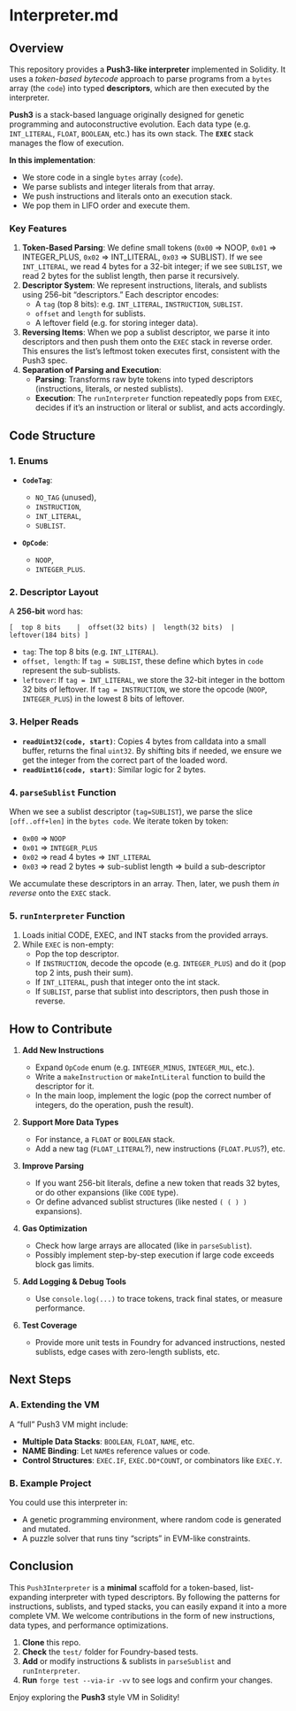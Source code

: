 # Interpreter.md

## Overview

This repository provides a **Push3-like interpreter** implemented in Solidity. It uses a _token-based bytecode_ approach to parse programs from a `bytes` array (the `code`) into typed **descriptors**, which are then executed by the interpreter.

**Push3** is a stack-based language originally designed for genetic programming and autoconstructive evolution. Each data type (e.g. `INT_LITERAL`, `FLOAT`, `BOOLEAN`, etc.) has its own stack. The **`EXEC`** stack manages the flow of execution.

**In this implementation**:
- We store code in a single `bytes` array (`code`).
- We parse sublists and integer literals from that array.
- We push instructions and literals onto an execution stack.
- We pop them in LIFO order and execute them.

### Key Features

1. **Token-Based Parsing**: We define small tokens (`0x00` => NOOP, `0x01` => INTEGER_PLUS, `0x02` => INT_LITERAL, `0x03` => SUBLIST). If we see `INT_LITERAL`, we read 4 bytes for a 32-bit integer; if we see `SUBLIST`, we read 2 bytes for the sublist length, then parse it recursively.
2. **Descriptor System**: We represent instructions, literals, and sublists using 256-bit “descriptors.” Each descriptor encodes:
   - A `tag` (top 8 bits): e.g. `INT_LITERAL`, `INSTRUCTION`, `SUBLIST`.
   - `offset` and `length` for sublists.
   - A leftover field (e.g. for storing integer data).
3. **Reversing Items**: When we pop a sublist descriptor, we parse it into descriptors and then push them onto the `EXEC` stack in reverse order. This ensures the list’s leftmost token executes first, consistent with the Push3 spec.
4. **Separation of Parsing and Execution**: 
   - **Parsing**: Transforms raw byte tokens into typed descriptors (instructions, literals, or nested sublists).
   - **Execution**: The `runInterpreter` function repeatedly pops from `EXEC`, decides if it’s an instruction or literal or sublist, and acts accordingly.

## Code Structure

### 1. **Enums**

- **`CodeTag`**: 
  - `NO_TAG` (unused), 
  - `INSTRUCTION`, 
  - `INT_LITERAL`, 
  - `SUBLIST`.

- **`OpCode`**:  
  - `NOOP`, 
  - `INTEGER_PLUS`.

### 2. **Descriptor Layout**

A **256-bit** word has:
```
[  top 8 bits    |  offset(32 bits) |  length(32 bits)  |  leftover(184 bits) ]
```
- `tag`: The top 8 bits (e.g. `INT_LITERAL`).
- `offset, length`: If `tag = SUBLIST`, these define which bytes in `code` represent the sub-sublists.
- `leftover`: If `tag = INT_LITERAL`, we store the 32-bit integer in the bottom 32 bits of leftover. If `tag = INSTRUCTION`, we store the opcode (`NOOP`, `INTEGER_PLUS`) in the lowest 8 bits of leftover.

### 3. **Helper Reads**

- **`readUint32(code, start)`**: Copies 4 bytes from calldata into a small buffer, returns the final `uint32`. By shifting bits if needed, we ensure we get the integer from the correct part of the loaded word.
- **`readUint16(code, start)`**: Similar logic for 2 bytes.

### 4. **`parseSublist` Function**

When we see a sublist descriptor (`tag=SUBLIST`), we parse the slice `[off..off+len]` in the `bytes code`. We iterate token by token:
- `0x00` => `NOOP`
- `0x01` => `INTEGER_PLUS`
- `0x02` => read 4 bytes => `INT_LITERAL`
- `0x03` => read 2 bytes => sub-sublist length => build a sub-descriptor

We accumulate these descriptors in an array. Then, later, we push them _in reverse_ onto the `EXEC` stack.

### 5. **`runInterpreter` Function**

1. Loads initial CODE, EXEC, and INT stacks from the provided arrays.
2. While `EXEC` is non-empty:
   - Pop the top descriptor.
   - If `INSTRUCTION`, decode the opcode (e.g. `INTEGER_PLUS`) and do it (pop top 2 ints, push their sum).
   - If `INT_LITERAL`, push that integer onto the int stack.
   - If `SUBLIST`, parse that sublist into descriptors, then push those in reverse.

## How to Contribute

1. **Add New Instructions**  
   - Expand `OpCode` enum (e.g. `INTEGER_MINUS`, `INTEGER_MUL`, etc.).
   - Write a `makeInstruction` or `makeIntLiteral` function to build the descriptor for it.
   - In the main loop, implement the logic (pop the correct number of integers, do the operation, push the result).

2. **Support More Data Types**  
   - For instance, a `FLOAT` or `BOOLEAN` stack.  
   - Add a new tag (`FLOAT_LITERAL`?), new instructions (`FLOAT.PLUS`?), etc.

3. **Improve Parsing**  
   - If you want 256-bit literals, define a new token that reads 32 bytes, or do other expansions (like `CODE` type).  
   - Or define advanced sublist structures (like nested `( ( ) )` expansions).

4. **Gas Optimization**  
   - Check how large arrays are allocated (like in `parseSublist`).  
   - Possibly implement step-by-step execution if large code exceeds block gas limits.

5. **Add Logging & Debug Tools**  
   - Use `console.log(...)` to trace tokens, track final states, or measure performance.

6. **Test Coverage**  
   - Provide more unit tests in Foundry for advanced instructions, nested sublists, edge cases with zero-length sublists, etc.

## Next Steps

### A. Extending the VM

A “full” Push3 VM might include:
- **Multiple Data Stacks**: `BOOLEAN`, `FLOAT`, `NAME`, etc.  
- **NAME Binding**: Let `NAME`s reference values or code.  
- **Control Structures**: `EXEC.IF`, `EXEC.DO*COUNT`, or combinators like `EXEC.Y`.

### B. Example Project

You could use this interpreter in:
- A genetic programming environment, where random code is generated and mutated.
- A puzzle solver that runs tiny “scripts” in EVM-like constraints.

## Conclusion

This `Push3Interpreter` is a **minimal** scaffold for a token-based, list-expanding interpreter with typed descriptors. By following the patterns for instructions, sublists, and typed stacks, you can easily expand it into a more complete VM. We welcome contributions in the form of new instructions, data types, and performance optimizations.

1. **Clone** this repo.  
2. **Check** the `test/` folder for Foundry-based tests.  
3. **Add** or modify instructions & sublists in `parseSublist` and `runInterpreter`.  
4. **Run** `forge test --via-ir -vv` to see logs and confirm your changes.

Enjoy exploring the **Push3** style VM in Solidity!